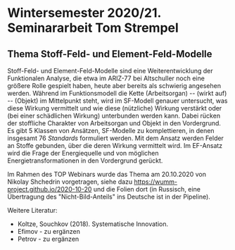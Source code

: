 # Wintersemester 2020/21. Seminararbeit Tom Strempel

## Thema Stoff-Feld- und Element-Feld-Modelle

Stoff-Feld- und Element-Feld-Modelle sind eine Weiterentwicklung der
Funktionalen Analyse, die etwa im ARIZ-77 bei Altschuller noch eine größere
Rolle gespielt haben, heute aber bereits als schwierig angesehen werden.
Während im Funktionsmodell die Kette (Arbeitsorgan) -- (wirkt auf) -- (Objekt)
im Mittelpunkt steht, wird im SF-Modell genauer untersucht, was diese Wirkung
vermittelt und wie diese (nützliche) Wirkung verstärkt oder (bei einer
schädlichen Wirkung) unterbunden werden kann.  Dabei rücken der stoffliche
Charakter von Arbeitsorgan und Objekt in den Vordergrund. Es gibt 5 Klassen
von Ansätzen, SF-Modelle zu komplettieren, in denen insgesamt 76 _Standards_
formuliert werden.  Mit dem Ansatz werden Felder an Stoffe gebunden, über die
deren Wirkung vermittelt wird.  Im EF-Ansatz wird die Frage der Energiequelle
und von möglichen Energietransformationen in den Vordergrund gerückt.

Im Rahmen des TOP Webinars wurde das Thema am 20.10.2020 von Nikolay Shchedrin
vorgetragen, siehe dazu <https://wumm-project.github.io/2020-10-20> und die
Folien dort (in Russisch, eine Übertragung des "Nicht-Bild-Anteils" ins
Deutsche ist in der Pipeline).

Weitere Literatur:
* Koltze, Souchkov (2018). Systematische Innovation.
* Efimov - zu ergänzen
* Petrov - zu ergänzen